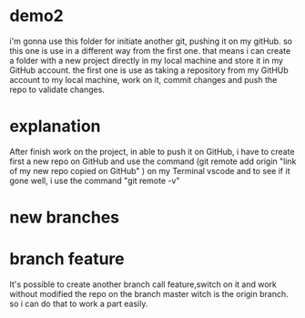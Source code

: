 # demo2
i'm gonna use this folder for initiate another git, pushing it on my gitHub. so this one is use in a different way from the first one. that means i can create a folder with a new project directly in my local machine and store it in my GitHub account.
the first one is use as taking a repository from my GitHUb account to my local machine, work on it, commit changes and push the repo to validate changes.

# explanation
   After finish work on the project, in able to push it on GitHub, i have to create first a new repo on GitHub and use the command (git remote add origin "link of my new repo copied on GitHub" ) on my Terminal vscode and to see if it gone well, i use the command "git remote -v" 

# new branches
  # branch feature
   It's possible to create another branch call feature,switch on it and work without modified the repo on the branch master witch is the origin branch. so i can do that to work a part easily.